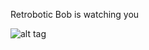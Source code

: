 Retrobotic Bob is watching you

![alt tag](https://avatars0.githubusercontent.com/u/6465744?v=3&s=200)
